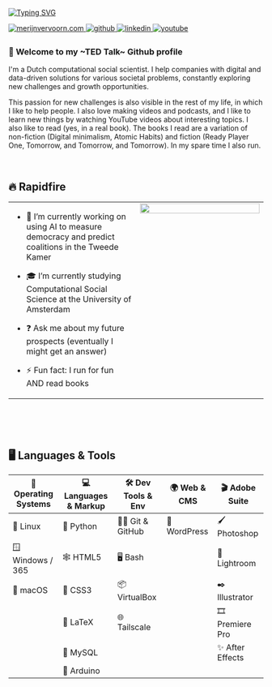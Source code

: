 [![Typing SVG](https://readme-typing-svg.demolab.com?font=Unbounded&weight=700&size=30&pause=1000&color=F28907&width=435&lines=Hi+%F0%9F%91%8B%2C+I'm+Merijn)](https://git.io/typing-svg)

<a href="https://merijnvervoorn.com" target="_blank">
<img src=https://img.shields.io/badge/personal-F28907.svg?&style=for-the-badge&logo=htmx&logoColor=white alt=merijnvervoorn.com style="margin-bottom: 5px;" />
</a>
<a href="https://github.com/merijnvervoorn" target="_blank">
<img src=https://img.shields.io/badge/github-2d284d.svg?&style=for-the-badge&logo=github&logoColor=white alt=github style="margin-bottom: 5px;" />
</a>
<a href="https://linkedin.com/in/merijnvervoorn" target="_blank">
<img src=https://img.shields.io/badge/linkedin-%231E77B5.svg?&style=for-the-badge&logo=logmein&logoColor=white alt=linkedin style="margin-bottom: 5px;" />
</a>
<a href="https://www.youtube.com/@merijnvervoorn" target="_blank">
<img src=https://img.shields.io/badge/youtube-%23EE4831.svg?&style=for-the-badge&logo=youtube&logoColor=white alt=youtube style="margin-bottom: 5px;" />
</a>  

### 📌 Welcome to my ~TED Talk~ Github profile  
I'm a Dutch computational social scientist. I help companies with digital and data-driven solutions for various societal problems, constantly exploring new challenges and growth opportunities.

This passion for new challenges is also visible in the rest of my life, in which I like to help people. I also love making videos and podcasts, and I like to learn new things by watching YouTube videos about interesting topics. I also like to read (yes, in a real book). The books I read are a variation of non-fiction (Digital minimalism, Atomic Habits) and fiction (Ready Player One, Tomorrow, and Tomorrow, and Tomorrow). In my spare time I also run.
  
  

<br/>  


## 🔥 Rapidfire  

<table><tr><td valign="top" width="50%">

- 🔭 I’m currently working on using AI to measure democracy and predict coalitions in the Tweede Kamer
  

- 🎓 I’m currently studying Computational Social Science at the University of Amsterdam  
  

- ❓ Ask me about my future prospects (eventually I might get an answer)
  

- ⚡ Fun fact: I run for fun AND read books

</td><td valign="top" width="50%">
<div align="center">
<img src="https://media.giphy.com/media/emBNbuHZZMrDmxm2qj/giphy.gif" align="center" style="width: 100%" />
</div>  


</td></tr></table>  
<br/>  
<br><br>


## 🖥️ Languages & Tools

| 🧰 Operating Systems | 💻 Languages & Markup | 🛠️ Dev Tools & Env | 🌍 Web & CMS | 🎬 Adobe Suite |
|----------------------|------------------------|---------------------|--------------|----------------|
| 🐧 Linux             | 🐍 Python              | 🧑‍💻 Git & GitHub     | 📰 WordPress | 🖌️ Photoshop |
| 🪟 Windows / 365     | 🕸️ HTML5               | 🖥️ Bash             |              | 🌄 Lightroom |
| 🍎 macOS             | 🎨 CSS3                | 📦 VirtualBox       |              | ✒️ Illustrator |
|                      | 🧾 LaTeX               | 🌐 Tailscale        |              | 🎞️ Premiere Pro |
|                      | 💾 MySQL               |                     |              | ✨ After Effects |
|                      | 🔌 Arduino             |                     |              |                  |


